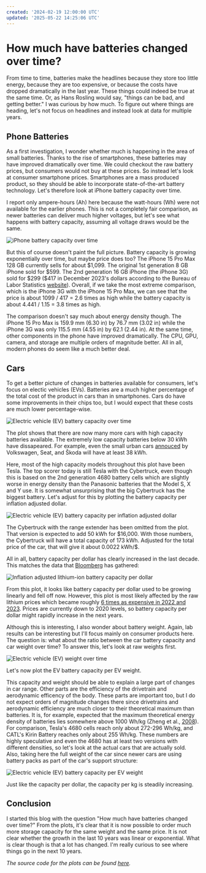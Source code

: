 ```yaml
---
created: '2024-02-19 12:00:00 UTC'
updated: '2025-05-22 14:25:06 UTC'
---
```


# How much have batteries changed over time?

From time to time, batteries make the headlines because they store too little energy, because they are too expensive, or because the costs have dropped dramatically in the last year.
These things could indeed be true at the same time.
Or, as Hans Rosling would say, "things can be bad, and getting better."
I was curious by how much.
To figure out where things are heading, let's not focus on headlines and instead look at data for multiple years.

## Phone Batteries

As a first investigation, I wonder whether much is happening in the area of small batteries.
Thanks to the rise of smartphones, these batteries may have improved dramatically over time.
We could checkout the raw battery prices, but consumers would not buy at these prices.
So instead let's look at consumer smartphone prices.
Smartphones are a mass produced product, so they should be able to incorporate state-of-the-art battery technology.
Let's therefore look at iPhone battery capacity over time.

I report only ampere-hours (Ah) here because the watt-hours (Wh) were not available for the earlier phones.
This is not a completely fair comparison, as newer batteries can deliver much higher voltages, but let's see what happens with battery capacity, assuming all voltage draws would be the same.

![iPhone battery capacity over time](/files/cf1bdfeaebd52962)

But this of course doesn't paint the full picture.
Battery capacity is growing exponentially over time, but maybe price does too?
The iPhone 15 Pro Max 128 GB currently sells for about \$1,099.
The original 1st generation 8 GB iPhone sold for \$599.
The 2nd generation 16 GB iPhone (the iPhone 3G) sold for \$299 (\$417 in December 2023's dollars according to the Bureau of Labor Statistics [website](https://www.bls.gov/data/inflation_calculator.htm)).
Overall, if we take the most extreme comparison, which is the iPhone 3G with the iPhone 15 Pro Max, we can see that the price is about 1099 / 417 = 2.6 times as high while the battery capacity is about 4.441 / 1.15 = 3.8 times as high.

The comparison doesn't say much about energy density though.
The iPhone 15 Pro Max is 159.9 mm (6.30 in) by 76.7 mm (3.02 in) while the iPhone 3G was only 115.5 mm (4.55 in) by 62.1 (2.44 in).
At the same time, other components in the phone have improved dramatically.
The CPU, GPU, camera, and storage are multiple orders of magnitude better.
All in all, modern phones do seem like a much better deal.

## Cars

To get a better picture of changes in batteries available for consumers, let's focus on electic vehicles (EVs).
Batteries are a much higher percentage of the total cost of the product in cars than in smartphones.
Cars do have some improvements in their chips too, but I would expect that these costs are much lower percentage-wise.

![Electric vehicle (EV) battery capacity over time](/files/c4044918792d1358)

The plot shows that there are now many more cars with high capacity batteries available.
The extremely low capacity batteries below 30 kWh have dissapeared.
For example, even the small urban cars [annouced](https://www.autocar.co.uk/car-news/new-cars/entry-level-skoda-ev-urban-suv-%C2%A322000-target-price) by Volkswagen, Seat, and Škoda will have at least 38 kWh.

Here, most of the high capacity models throughout this plot have been Tesla.
The top scorer today is still Tesla with the Cybertruck, even though this is based on the 2nd generation 4680 battery cells which are slightly worse in energy density than the Panasonic batteries that the Model S, X and Y use.
It is somewhat unsurprising that the big Cybertruck has the biggest battery.
Let's adjust for this by plotting the battery capacity per inflation adjusted dollar.

![Electric vehicle (EV) battery capacity per inflation adjusted dollar](/files/80061732775899f4)

The Cybertruck with the range extender has been omitted from the plot.
That version is expected to add 50 kWh for \$16,000.
With those numbers, the Cybertruck will have a total capacity of 173 kWh.
Adjusted for the total price of the car, that will give it about 0.0022 kWh/\$.

All in all, battery capacity per dollar has clearly increased in the last decade.
This matches the data that [Bloomberg](https://about.bnef.com/blog/lithium-ion-battery-pack-prices-hit-record-low-of-139-kwh/) has gathered:

![Inflation adjusted lithium-ion battery capacity per dollar](/files/54eb176482c1d4da)

From this plot, it looks like battery capacity per dollar used to be growing linearly and fell off now.
However, this plot is most likely affected by the raw lithium prices which became roughly [6 times as expensive in 2022 and 2023](https://tradingeconomics.com/commodity/lithium).
Prices are currently down to 2020 levels, so battery capacity per dollar might rapidly increase in the next years.

Although this is interesting, I also wonder about battery weight.
Again, lab results can be interesting but I'll focus mainly on consumer products here.
The question is: what about the ratio between the car battery capacity and car weight over time?
To answer this, let's look at raw weights first.

![Electric vehicle (EV) weight over time](/files/185033f55f3d1ea3)

Let's now plot the EV battery capacity per EV weight.

This capacity and weight should be able to explain a large part of changes in car range.
Other parts are the efficiency of the drivetrain and aerodynamic efficency of the body.
These parts are important too, but I do not expect orders of magnitude changes there since drivetrains and aerodynamic efficiency are much closer to their theoretical maximum than batteries.
It is, for example, expected that the maximum theoretical energy density of batteries lies somewhere above 1000 Wh/kg (Zheng et al., [2008](https://doi.org/10.1149/1.2901961)).
For comparison, Tesla's 4680 cells reach only about 272-296 Wh/kg, and CATL's Kirin Battery reaches only about 255 Wh/kg.
These numbers are highly speculative and even the 4680 has at least two versions with different densities, so let's look at the actual cars that are actually sold.
Also, taking here the full weight of the car since newer cars are using battery packs as part of the car's support structure:

![Electric vehicle (EV) battery capacity per EV weight](/files/5d8fb2f6a6726d94)

Just like the capacity per dollar, the capacity per kg is steadily increasing.

## Conclusion

I started this blog with the question "How much have batteries changed over time?"
From the plots, it's clear that it is now possible to order much more storage capacity for the same weight and the same price.
It is not clear whether the growth in the last 10 years was linear or exponential.
What is clear though is that a lot has changed.
I'm really curious to see where things go in the next 10 years.

_The source code for the plots can be found [here](/files/34c5f57c233f413a-batteries.jl)._

